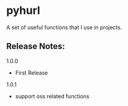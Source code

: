 # pyhurl

A set of useful functions that I use in projects.

## Release Notes:

1.0.0
- First Release

1.0.1
- support oss related functions